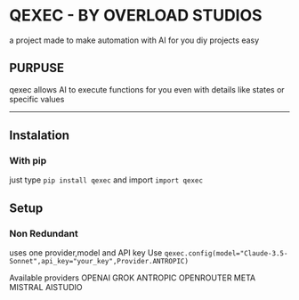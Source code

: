 # QEXEC - BY OVERLOAD STUDIOS
a project made to make automation with AI for you diy projects easy

## PURPUSE
qexec allows AI to execute functions for you even with details like states or specific values 

---

## Instalation
### With pip
just type `pip install qexec`
and import `import qexec`


## Setup
### Non Redundant

uses one provider,model and API key
Use `qexec.config(model="Claude-3.5-Sonnet",api_key="your_key",Provider.ANTROPIC)`

Available providers 
OPENAI
GROK 
ANTROPIC 
OPENROUTER
META
MISTRAL
AISTUDIO




